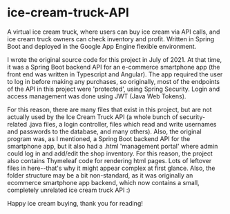# ice-cream-truck-API
A virtual ice cream truck, where users can buy ice cream via API calls, and ice cream truck owners can check inventory and profit.  Written in Spring Boot and deployed in the Google App Engine flexible environment.

I wrote the original source code for this project in July of 2021.  At that time, it was a Spring Boot backend API for an e-commerce smartphone app (the front end was written in Typescript and Angular).  The app required the user to log in before making any purchases, so originally, most of the endpoints of the API in this project were 'protected', using Spring Security.  Login and access management was done using JWT (Java Web Tokens).

For this reason, there are many files that exist in this project, but are not actually used by the Ice Cream Truck API (a whole bunch of security-related .java files, a login controller, files which read and write usernames and passwords to the database, and many others).  Also, the original program was, as I mentioned, a Spring Boot backend API for the smartphone app, but it also had a .html 'management portal' where admin could log in and add/edit the shop inventory.  For this reason, the project also contains Thymeleaf code for rendering html pages.  Lots of leftover files in here--that's why it might appear complex at first glance.  Also, the folder structure may be a bit non-standard, as it was originally an ecommerce smartphone app backend, which now contains a small, completely unrelated ice cream truck API :)

Happy ice cream buying, thank you for reading!
